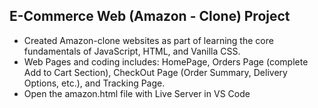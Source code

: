 ## E-Commerce Web (Amazon - Clone) Project
* Created Amazon-clone websites as part of learning the core fundamentals of JavaScript, HTML, and Vanilla CSS.
* Web Pages and coding includes: HomePage, Orders Page (complete Add to Cart Section), CheckOut Page (Order Summary, Delivery Options, etc.), and Tracking Page.
* Open the amazon.html file with Live Server in VS Code
